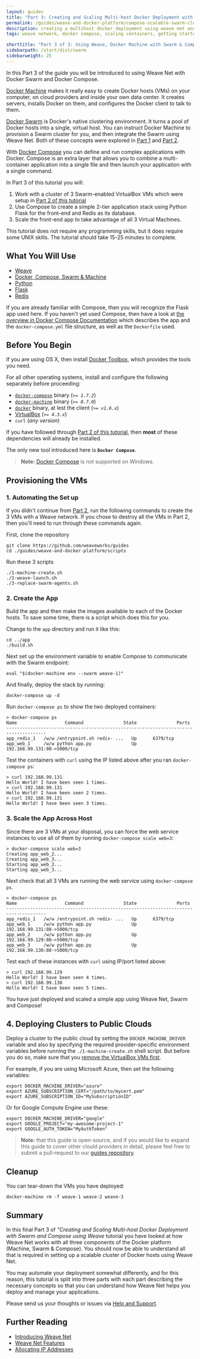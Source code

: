 ```yaml
---
layout: guides
title: "Part 3: Creating and Scaling Multi-host Docker Deployment with Swarm and Compose using Weave"
permalink: /guides/weave-and-docker-platform/compose-scalable-swarm-cluster-with-weave.html
description: creating a multihost docker deployment using weave net and weave run with docker compose and docker swarms
tags: weave network, docker compose, scaling containers, getting started

shorttitle: "Part 3 of 3: Using Weave, Docker Machine with Swarm & Compose"
sidebarpath: /start/dist/swarm
sidebarweight: 25
---
```


In this Part 3 of the guide you will be introduced to using Weave Net with Docker Swarm and Docker Compose. 

[Docker Machine](https://docs.docker.com/machine/) makes it really easy to create Docker hosts (VMs) on your computer, on cloud providers and inside your own data center. It creates servers, installs Docker on them, and configures the Docker client to talk to them.

[Docker Swarm](http://docs.docker.com/swarm/) is Docker's native clustering environment. It turns a pool of Docker hosts into a single, virtual host. You can instruct Docker Machine to provision a Swarm cluster for you, and then integrate the Swarm using Weave Net. Both of these concepts were explored in [Part 1][ch1] and [Part 2][ch2].

With [Docker Compose](https://docs.docker.com/compose/) you can define and run complex applications with Docker.
Compose is an extra layer that allows you to combine a multi-container application into a single file and then launch your application with a single command.

In Part 3 of this tutorial you will: 

  1. Work with a cluster of 3 Swarm-enabled VirtualBox VMs which were setup in [Part 2 of this tutorial][ch2]
  2. Use Compose to create a simple 2-tier application stack using Python Flask for the front-end and Redis as its
database. 
  3. Scale the front-end app to take advantage of all 3 Virtual Machines.
  
This tutorial does not require any programming skills, but it does require some UNIX skills.
The tutorial should take 15-25 minutes to complete.

## What You Will Use

  - [Weave](http://weave.works)
  - [Docker, Compose, Swarm & Machine](http://docker.com)
  - [Python](https://www.python.org/)
  - [Flask](http://flask.pocoo.org/)
  - [Redis](http://redis.io/)

If you are already familiar with Compose, then you will recognize the Flask app used here. If you haven't yet used Compose, then have a look at [the overview in Docker Compose Documentation](https://docs.docker.com/compose/#overview) which describes the app and the `docker-compose.yml` file structure, as well as the `Dockerfile` used.

## Before You Begin

If you are using OS X, then install [Docker Toolbox](https://www.docker.com/toolbox), which provides the tools you need.

For all other operating systems, install and configure the following separately before proceeding:

  - [`docker-compose`](http://docs.docker.com/compose/install/) binary (_`>= 1.7.2`_)
  - [`docker-machine`](http://docs.docker.com/machine/#installation) binary (_`>= 0.7.0`_)
  - [`docker`](https://docs.docker.com/installation/#installation) binary, at lest the client (_`>= v1.6.x`_)
  - [VirtualBox](https://www.virtualbox.org/wiki/Downloads) (_`>= 4.3.x`_)
  - `curl` (_any version_)

If you have followed through [Part 2 of this tutorial][ch2], then **most** of these dependencies will already be installed.

The only new tool introduced here is **`Docker Compose`**.

>**Note:** [Docker Compose](http://docs.docker.com/machine/#installation) is not supported on Windows.


## Provisioning the VMs

### 1. Automating the Set up

If you didn't continue from [Part 2][ch2], run the following commands to create the 3 VMs with a Weave network. If you chose to destroy all the VMs in Part 2, then you'll need to run through these commands again.

First, clone the repository

    git clone https://github.com/weaveworks/guides
    cd ./guides/weave-and-docker-platform/scripts

Run these 3 scripts

    ./1-machine-create.sh
    ./2-weave-launch.sh
    ./3-replace-swarm-agents.sh

### 2. Create the App

Build the app and then make the images available to each of the Docker hosts.  To save some time, there is a script which does this for you. 

Change to the `app` directory and run it like this:

    cd ../app
    ./build.sh

Next set up the environment variable to enable Compose to communicate with the Swarm endpoint:

    eval "$(docker-machine env --swarm weave-1)"

And finally, deploy the stack by running:

    docker-compose up -d

Run `docker-compose ps` to show the two deployed containers:

    > docker-compose ps
    Name                  Command               State               Ports
    -------------------------------------------------------------------------------------
    app_redis_1   /w/w /entrypoint.sh redis- ...   Up      6379/tcp
    app_web_1     /w/w python app.py               Up      192.168.99.131:80->5000/tcp

Test the containers with `curl` using the IP listed above after you ran `docker-compose ps`:

    > curl 192.168.99.131
    Hello World! I have been seen 1 times.
    > curl 192.168.99.131
    Hello World! I have been seen 2 times.
    > curl 192.168.99.131
    Hello World! I have been seen 3 times.

### 3. Scale the App Across Host

Since there are 3 VMs at your disposal, you can force the web service instances to use all of them by running  `docker-compose scale web=3`:

    > docker-compose scale web=3
    Creating app_web_2...
    Creating app_web_3...
    Starting app_web_2...
    Starting app_web_3...

Next check that all 3 VMs are running the web service using `docker-compose ps`.

    > docker-compose ps
    Name                  Command               State               Ports
    -------------------------------------------------------------------------------------
    app_redis_1   /w/w /entrypoint.sh redis- ...   Up      6379/tcp
    app_web_1     /w/w python app.py               Up      192.168.99.131:80->5000/tcp
    app_web_2     /w/w python app.py               Up      192.168.99.129:80->5000/tcp
    app_web_3     /w/w python app.py               Up      192.168.99.130:80->5000/tcp


Test each of these instances with `curl` using IP/port listed above:

    > curl 192.168.99.129
    Hello World! I have been seen 4 times.
    > curl 192.168.99.130
    Hello World! I have been seen 5 times.

You have just deployed and scaled a simple app using Weave Net, Swarm and Compose!

## 4. Deploying Clusters to Public Clouds

Deploy a cluster to the public cloud by setting the
`DOCKER_MACHINE_DRIVER` variable and also by specifying the required provider-specific environment variables before running the `./1-machine-create.sh` shell script.  But before you do so, make sure that you [remove the VirtualBox VMs first](#cleanup).

For example, if you are using Microsoft Azure, then set the following variables:

    export DOCKER_MACHINE_DRIVER="azure"
    export AZURE_SUBSCRIPTION_CERT="/path/to/mycert.pem"
    export AZURE_SUBSCRIPTION_ID="MySubscriptionID"

Or for Google Compute Engine use these:

    export DOCKER_MACHINE_DRIVER="google"
    export GOOGLE_PROJECT="my-awesome-project-1"
    export GOOGLE_AUTH_TOKEN="MyAuthToken"


>**Note:** that this guide is open-source, and if you would
like to expand this guide to cover other clould providers in detail, please feel free to submit a pull-request to our [guides
repository](https://github.com/weaveworks/guides).

## Cleanup

You can tear-down the VMs you have deployed:

    docker-machine rm -f weave-1 weave-2 weave-3

## Summary

In this final Part 3 of _"Creating and Scaling Multi-host Docker Deployment with Swarm and Compose using Weave_ tutorial you have looked
at how Weave Net works with all three components of the Docker platform (Machine, Swarm & Compose). You should now be able to understand all that is required in setting up a scalable cluster of Docker hosts using Weave Net. 

You may automate your deployment somewhat differently, and for this reason, this tutorial is split into three parts with each part describing the necessary concepts so that you can understand how Weave Net helps you deploy and manage your applications. 

Please send us your thoughts or issues via [Help and Support](https://www.weave.works/help/).

## Further Reading

  *  [Introducing Weave Net](/docs/net/latest/introducing-weave/)
  *  [Weave Net Features](docs/net/latest/features/)
  *  [Allocating IP Addresses ](/docs/net/latest/ipam/)


[ch1]: /part-1-launching-weave-net-with-docker-machine/
[ch2]: /part-2-using-weave-with-docker-machine-and-swarm/
[ch3]: /part-3-creating-and-scaling-multi-host-docker-deployment-with-swarm-and-compose-using-weave/
